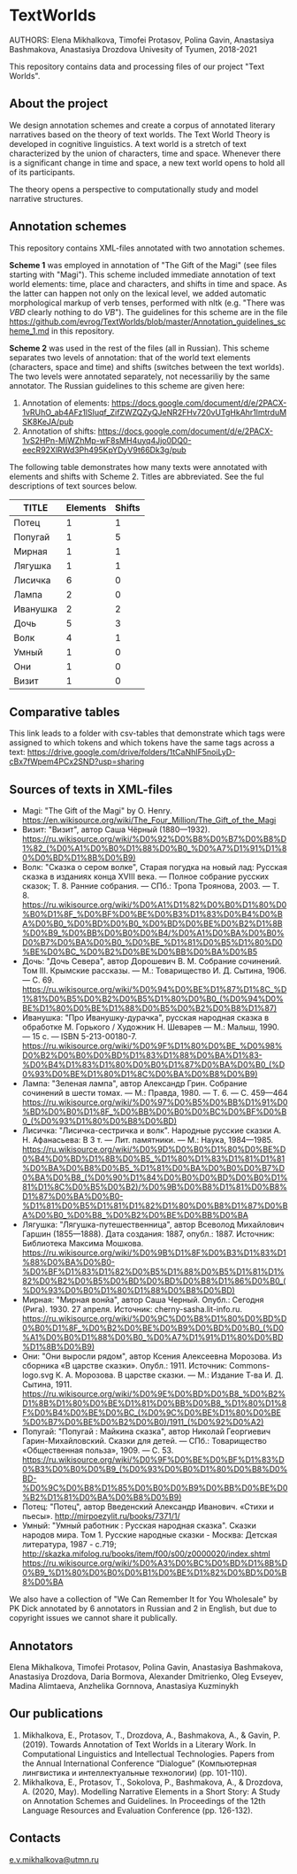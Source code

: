 # TextWorlds

AUTHORS: Elena Mikhalkova, Timofei Protasov, Polina Gavin, Anastasiya Bashmakova, Anastasiya Drozdova
Univesity of Tyumen, 2018-2021

This repository contains data and processing files of our project "Text Worlds".

## About the project

We design annotation schemes and create a corpus of annotated literary narratives based on the theory of text worlds. 
The Text World Theory is developed in cognitive linguistics. A text world is a stretch of text characterized by the 
union of characters, time and space. Whenever there is a significant change in time and space, a new text world opens 
to hold all of its participants.

The theory opens a perspective to computationally study and model narrative structures.

## Annotation schemes

This repository contains XML-files annotated with two annotation schemes.

**Scheme 1** was employed in annotation of "The 
Gift of the Magi" (see files starting with "Magi"). This scheme included immediate annotation of text world elements: 
time, place and characters, and shifts in time and space. As the latter can happen not only on the lexical level, we
added automatic morphological markup of verb tenses, performed with nltk (e.g. "There was *VBD* clearly nothing to do *VB*").
The guidelines for this scheme are in the file https://github.com/evrog/TextWorlds/blob/master/Annotation_guidelines_scheme_1.md
in this repository.

**Scheme 2** was used in the rest of the files (all in Russian). This scheme separates two levels of annotation:
that of the world text elements (characters, space and time) and shifts (switches between the text worlds). The two 
levels were annotated separately, not necessariliy by the same annotator. The Russian guidelines to this scheme are given here:

1. Annotation of elements: https://docs.google.com/document/d/e/2PACX-1vRUhO_ab4AFz1lSIuqf_ZifZWZQZyQJeNR2FHv720vUTgHkAhr1lmtrduMSK8KeJA/pub
2. Annotation of shifts: https://docs.google.com/document/d/e/2PACX-1vS2HPn-MjWZhMp-wF8sMH4uyq4Jjo0DQ0-eecR92XlRWd3Ph495KpYDyV9t66Dk3g/pub 

The following table demonstrates how many texts were annotated with elements and shifts with Scheme 2. Titles are abbreviated. 
See the ful descriptions of text sources below.

TITLE    | Elements | Shifts
---------|----------|--------
Потец    | 1        | 1
Попугай  | 1        | 5
Мирная   | 1        | 1
Лягушка  | 1        | 1
Лисичка  | 6        | 0
Лампа    | 2        | 0
Иванушка | 2        | 2
Дочь     | 5        | 3
Волк     | 4        | 1
Умный    | 1        | 0
Они      | 1        | 0
Визит    | 1        | 0

## Comparative tables

This link leads to a folder with csv-tables that demonstrate which tags were assigned to which tokens
and which tokens have the same tags across a text:
https://drive.google.com/drive/folders/1tCaNhIF5noiLyD-cBx7fWpem4PCx2SND?usp=sharing

## Sources of texts in XML-files

- Magi: "The Gift of the Magi" by O. Henry. https://en.wikisource.org/wiki/The_Four_Million/The_Gift_of_the_Magi
- Визит: "Визит", автор Саша Чёрный (1880—1932). https://ru.wikisource.org/wiki/%D0%92%D0%B8%D0%B7%D0%B8%D1%82_(%D0%A1%D0%B0%D1%88%D0%B0_%D0%A7%D1%91%D1%80%D0%BD%D1%8B%D0%B9)
- Волк: "Сказка о сером волке", Старая погудка на новый лад: Русская сказка в изданиях конца XVIII века. — 
Полное собрание русских сказок; Т. 8. Ранние собрания. — СПб.: Тропа Троянова, 2003. — Т. 8. 
https://ru.wikisource.org/wiki/%D0%A1%D1%82%D0%B0%D1%80%D0%B0%D1%8F_%D0%BF%D0%BE%D0%B3%D1%83%D0%B4%D0%BA%D0%B0_%D0%BD%D0%B0_%D0%BD%D0%BE%D0%B2%D1%8B%D0%B9_%D0%BB%D0%B0%D0%B4/%D0%A1%D0%BA%D0%B0%D0%B7%D0%BA%D0%B0_%D0%BE_%D1%81%D0%B5%D1%80%D0%BE%D0%BC_%D0%B2%D0%BE%D0%BB%D0%BA%D0%B5
- Дочь: "Дочь Севера", автор Дорошевич В. М. Собрание сочинений. Том III. Крымские рассказы. — М.: Товарищество И. Д. Сытина, 1906. — С. 69.
https://ru.wikisource.org/wiki/%D0%94%D0%BE%D1%87%D1%8C_%D1%81%D0%B5%D0%B2%D0%B5%D1%80%D0%B0_(%D0%94%D0%BE%D1%80%D0%BE%D1%88%D0%B5%D0%B2%D0%B8%D1%87)
- Иванушка: "Про Иванушку-дурачка", русская народная сказка в обработке М. Горького / Художник Н. Шеварев — М.: Малыш, 1990. — 15 с. — ISBN 5-213-00180-7.
https://ru.wikisource.org/wiki/%D0%9F%D1%80%D0%BE_%D0%98%D0%B2%D0%B0%D0%BD%D1%83%D1%88%D0%BA%D1%83-%D0%B4%D1%83%D1%80%D0%B0%D1%87%D0%BA%D0%B0_(%D0%93%D0%BE%D1%80%D1%8C%D0%BA%D0%B8%D0%B9)
- Лампа: "Зеленая лампа", автор Александр Грин. Собрание сочинений в шести томах. — М.: Правда, 1980. — Т. 6. — С. 459—464
https://ru.wikisource.org/wiki/%D0%97%D0%B5%D0%BB%D1%91%D0%BD%D0%B0%D1%8F_%D0%BB%D0%B0%D0%BC%D0%BF%D0%B0_(%D0%93%D1%80%D0%B8%D0%BD)
- Лисичка: "Лисичка-сестричка и волк". Народные русские сказки А. Н. Афанасьева: В 3 т. — Лит. памятники. — М.: Наука, 1984—1985.
https://ru.wikisource.org/wiki/%D0%9D%D0%B0%D1%80%D0%BE%D0%B4%D0%BD%D1%8B%D0%B5_%D1%80%D1%83%D1%81%D1%81%D0%BA%D0%B8%D0%B5_%D1%81%D0%BA%D0%B0%D0%B7%D0%BA%D0%B8_(%D0%90%D1%84%D0%B0%D0%BD%D0%B0%D1%81%D1%8C%D0%B5%D0%B2)/%D0%9B%D0%B8%D1%81%D0%B8%D1%87%D0%BA%D0%B0-%D1%81%D0%B5%D1%81%D1%82%D1%80%D0%B8%D1%87%D0%BA%D0%B0_%D0%B8_%D0%B2%D0%BE%D0%BB%D0%BA
- Лягушка: "Лягушка-путешественница", автор Всеволод Михайлович Гаршин (1855—1888). Дата создания: 1887, опубл.: 1887. Источник: Библиотека Максима Мошкова.
https://ru.wikisource.org/wiki/%D0%9B%D1%8F%D0%B3%D1%83%D1%88%D0%BA%D0%B0-%D0%BF%D1%83%D1%82%D0%B5%D1%88%D0%B5%D1%81%D1%82%D0%B2%D0%B5%D0%BD%D0%BD%D0%B8%D1%86%D0%B0_(%D0%93%D0%B0%D1%80%D1%88%D0%B8%D0%BD)
- Мирная: "Мирная вонйа", автор Саша Черный. Опубл.: Сегодня (Рига). 1930. 27 апреля. Источник: cherny-sasha.lit-info.ru.
https://ru.wikisource.org/wiki/%D0%9C%D0%B8%D1%80%D0%BD%D0%B0%D1%8F_%D0%B2%D0%BE%D0%B9%D0%BD%D0%B0_(%D0%A1%D0%B0%D1%88%D0%B0_%D0%A7%D1%91%D1%80%D0%BD%D1%8B%D0%B9)
- Они: "Они выросли рядом", автор Ксения Алексеевна Морозова. Из сборника «В царстве сказки». Опубл.: 1911. Источник: Commons-logo.svg К. А. Морозова. В царстве сказки. — М.: Издание Т-ва И. Д. Сытина, 1911.
https://ru.wikisource.org/wiki/%D0%9E%D0%BD%D0%B8_%D0%B2%D1%8B%D1%80%D0%BE%D1%81%D0%BB%D0%B8_%D1%80%D1%8F%D0%B4%D0%BE%D0%BC_(%D0%9C%D0%BE%D1%80%D0%BE%D0%B7%D0%BE%D0%B2%D0%B0)/1911_(%D0%92%D0%A2)
- Попугай: "Попугай : Майкина сказка", автор Николай Георгиевич Гарин-Михайловский. Сказки для детей. — СПб.: Товарищество «Общественная польза», 1909. — С. 53.
https://ru.wikisource.org/wiki/%D0%9F%D0%BE%D0%BF%D1%83%D0%B3%D0%B0%D0%B9_(%D0%93%D0%B0%D1%80%D0%B8%D0%BD-%D0%9C%D0%B8%D1%85%D0%B0%D0%B9%D0%BB%D0%BE%D0%B2%D1%81%D0%BA%D0%B8%D0%B9)
- Потец: "Потец", автор Введенский Александр Иванович. «Стихи и пьесы». http://mirpoezylit.ru/books/7371/1/
- Умный: "Умный работник : Русская народная сказка". Сказки народов мира. Том 1. Русские народные сказки - Москва: Детская литература, 1987 - с.719; http://skazka.mifolog.ru/books/item/f00/s00/z0000020/index.shtml
https://ru.wikisource.org/wiki/%D0%A3%D0%BC%D0%BD%D1%8B%D0%B9_%D1%80%D0%B0%D0%B1%D0%BE%D1%82%D0%BD%D0%B8%D0%BA

We also have a collection of "We Can Remember It for You Wholesale" by PK Dick annotated by 6 annotators in Russian and 2 in English, but due to copyright issues
we cannot share it publically.

## Annotators

Elena Mikhalkova, Timofei Protasov, Polina Gavin, Anastasiya Bashmakova, Anastasiya Drozdova, Daria Bormova, Alexander Dmitrienko, Oleg Evseyev,
Madina Alimtaeva, Anzhelika Gornnova, Anastasiya Kuzminykh

## Our publications

1. Mikhalkova, E., Protasov, T., Drozdova, A., Bashmakova, A., & Gavin, P. (2019). 
Towards Annotation of Text Worlds in a Literary Work. In Computational Linguistics and Intellectual Technologies. 
Papers from the Annual International Conference “Dialogue” (Компьютерная лингвистика и интеллектуальные технологии) (pp. 101-110).
2. Mikhalkova, E., Protasov, T., Sokolova, P., Bashmakova, A., & Drozdova, A. (2020, May). Modelling Narrative Elements in a Short Story:
A Study on Annotation Schemes and Guidelines. In Proceedings of the 12th Language Resources and Evaluation Conference (pp. 126-132).

## Contacts

e.v.mikhalkova@utmn.ru

